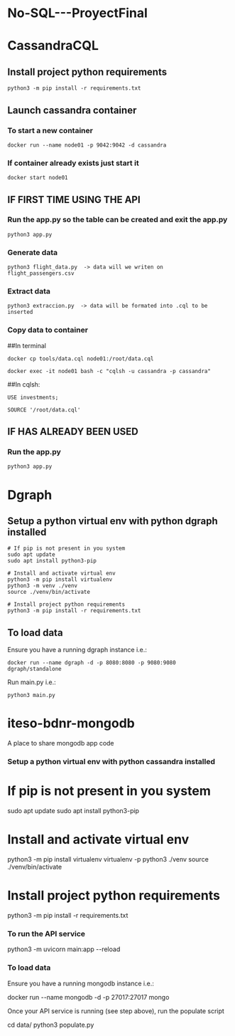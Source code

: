 # No-SQL---ProyectFinal
# CassandraCQL
## Install project python requirements
```
python3 -m pip install -r requirements.txt
```
## Launch cassandra container
### To start a new container
```
docker run --name node01 -p 9042:9042 -d cassandra
```
### If container already exists just start it
```
docker start node01
```
## IF FIRST TIME USING THE API
### Run the app.py so the table can be created and exit the app.py
```
python3 app.py
```
### Generate data
```
python3 flight_data.py  -> data will we writen on flight_passengers.csv
```
### Extract data
```
python3 extraccion.py  -> data will be formated into .cql to be inserted
```
### Copy data to container
##In terminal
```
docker cp tools/data.cql node01:/root/data.cql
```
```
docker exec -it node01 bash -c "cqlsh -u cassandra -p cassandra"
```
##In cqlsh:
```
USE investments;
```
```
SOURCE '/root/data.cql'

```
## IF HAS ALREADY BEEN USED
### Run the app.py    
```
python3 app.py
```

# Dgraph
## Setup a python virtual env with python dgraph installed
```
# If pip is not present in you system
sudo apt update
sudo apt install python3-pip

# Install and activate virtual env
python3 -m pip install virtualenv
python3 -m venv ./venv
source ./venv/bin/activate

# Install project python requirements
python3 -m pip install -r requirements.txt
```

## To load data
Ensure you have a running dgraph instance
i.e.:
```
docker run --name dgraph -d -p 8080:8080 -p 9080:9080  dgraph/standalone
```
Run main.py
i.e.:
```
python3 main.py
```


# iteso-bdnr-mongodb

A place to share mongodb app code

### Setup a python virtual env with python cassandra installed

# If pip is not present in you system
sudo apt update
sudo apt install python3-pip

# Install and activate virtual env
python3 -m pip install virtualenv
virtualenv -p python3 ./venv
source ./venv/bin/activate

# Install project python requirements
python3 -m pip install -r requirements.txt


### To run the API service

python3 -m uvicorn main:app --reload


### To load data
Ensure you have a running mongodb instance
i.e.:

docker run --name mongodb -d -p 27017:27017 mongo

Once your API service is running (see step above), run the populate script

cd data/
python3 populate.py